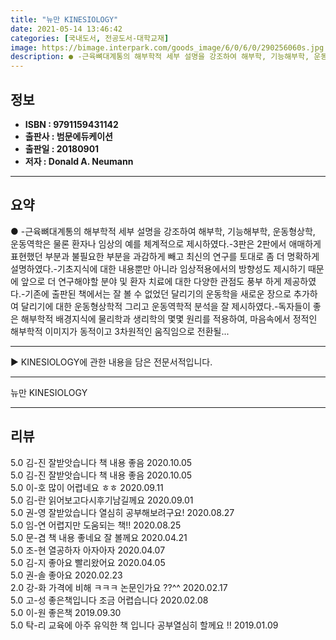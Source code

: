 ```yaml
---
title: "뉴만 KINESIOLOGY"
date: 2021-05-14 13:46:42
categories: [국내도서, 전공도서-대학교재]
image: https://bimage.interpark.com/goods_image/6/0/6/0/290256060s.jpg
description: ● -근육뼈대계통의 해부학적 세부 설명을 강조하여 해부학, 기능해부학, 운동형상학, 운동역학은 물론 환자나 임상의 예를 체계적으로 제시하였다.-3판은 2판에서 애매하게 표현했던 부분과 불필요한 부분을 과감하게 빼고 최신의 연구를 토대로 좀 더 명확하게 설명하였다.-기초지식에 대한 내용
---
```


## **정보**

- **ISBN : 9791159431142**
- **출판사 : 범문에듀케이션**
- **출판일 : 20180901**
- **저자 : Donald A. Neumann**

------



## **요약**

●  -근육뼈대계통의 해부학적 세부 설명을 강조하여 해부학, 기능해부학, 운동형상학, 운동역학은 물론 환자나 임상의 예를 체계적으로 제시하였다.-3판은 2판에서 애매하게 표현했던 부분과 불필요한 부분을 과감하게 빼고 최신의 연구를 토대로 좀 더 명확하게 설명하였다.-기초지식에 대한 내용뿐만 아니라 임상적용에서의 방향성도 제시하기 때문에 앞으로 더 연구해야할 분야 및 환자 치료에 대한 다양한 관점도 풍부 하게 제공하였다.-기존에 출판된 책에서는 잘 볼 수 없었던 달리기의 운동학을 새로운 장으로 추가하여 달리기에 대한 운동형상학적 그리고 운동역학적 분석을 잘 제시하였다.-독자들이 좋은 해부학적 배경지식에 물리학과 생리학의 몇몇 원리를 적용하여, 마음속에서 정적인 해부학적 이미지가 동적이고 3차원적인 움직임으로 전환될...

------

▶ KINESIOLOGY에 관한 내용을 담은 전문서적입니다.

------


뉴만 KINESIOLOGY 

------


## **리뷰** 

5.0 김-진 잘받앗습니다 책 내용 좋음 2020.10.05 <br/>5.0 김-진 잘받앗습니다 책 내용 좋음 2020.10.05 <br/>5.0 이-호 많이 어렵네요 ㅎㅎ 2020.09.11 <br/>5.0 김-란 읽어보고다시후기남길께요 2020.09.01 <br/>5.0 권-영 잘받았습니다 열심히 공부해보려구요! 2020.08.27 <br/>5.0 임-연 어렵지만 도움되는 책!! 2020.08.25 <br/>5.0 문-겸 책 내용 좋네요 잘 볼께요 2020.04.21 <br/>5.0 조-현 열공하자 아자아자 2020.04.07 <br/>5.0 김-지 좋아요 빨리왔어요 2020.04.05 <br/>5.0 권-솔 좋아요 2020.02.23 <br/>2.0 강-화 가격에 비해 ㅋㅋㅋ 논문인가요 ??^^ 2020.02.17 <br/>5.0 고-성 좋은책입니다 조금 어렵습니다 2020.02.08 <br/>5.0 이-원 좋은책 2019.09.30 <br/>5.0 탁-리 교육에 아주 유익한 책 입니다 공부열심히
할께요 !! 2019.01.09 <br/>
